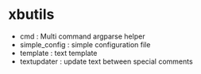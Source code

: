 # xbutils

* cmd : Multi command argparse helper
* simple_config : simple configuration file
* template : text template
* textupdater : update text between special comments 